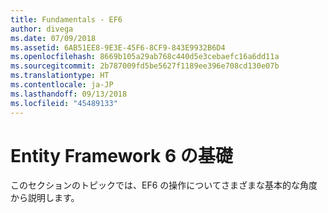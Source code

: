 ```yaml
---
title: Fundamentals - EF6
author: divega
ms.date: 07/09/2018
ms.assetid: 6AB51EE8-9E3E-45F6-8CF9-843E9932B6D4
ms.openlocfilehash: 8669b105a29ab768c440d5e3cebaefc16a6dd11a
ms.sourcegitcommit: 2b787009fd5be5627f1189ee396e708cd130e07b
ms.translationtype: HT
ms.contentlocale: ja-JP
ms.lasthandoff: 09/13/2018
ms.locfileid: "45489133"
---
```

# <a name="entity-framework-6-fundamentals"></a>Entity Framework 6 の基礎

このセクションのトピックでは、EF6 の操作についてさまざまな基本的な角度から説明します。